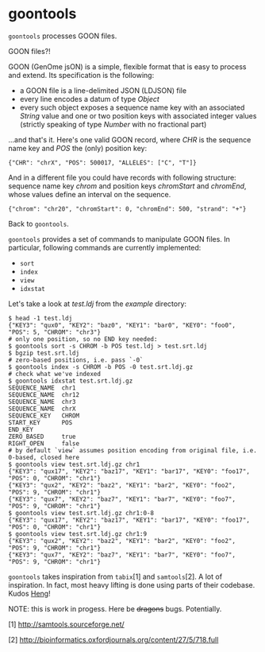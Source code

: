 goontools
=========

`goontools` processes GOON files.

GOON files?!

GOON (GenOme jsON) is a simple, flexible format that is easy to process and extend.
Its specification is the following:

* a GOON file is a line-delimited JSON (LDJSON) file
* every line encodes a datum of type *Object*
* every such object exposes a sequence name key with an associated *String* value
  and one or two position keys with associated integer values
  (strictly speaking of type *Number* with no fractional part)

...and that's it. Here's one valid GOON record, where *CHR* is the
sequence name key and *POS* the (only) position key:

~~~
{"CHR": "chrX", "POS": 500017, "ALLELES": ["C", "T"]}
~~~

And in a different file you could have records with following
structure: sequence name key *chrom*  and position keys
*chromStart* and *chromEnd*, whose values define an interval on the sequence.

~~~
{"chrom": "chr20", "chromStart": 0, "chromEnd": 500, "strand": "+"}
~~~

Back to `goontools`.

`goontools` provides a set of commands to manipulate GOON files.
In particular, following commands are currently implemented:

* `sort`
* `index`
* `view`
* `idxstat`

Let's take a look at *test.ldj* from the *example* directory:

~~~
$ head -1 test.ldj
{"KEY3": "qux0", "KEY2": "baz0", "KEY1": "bar0", "KEY0": "foo0", "POS": 5, "CHROM": "chr3"}
# only one position, so no END key needed:
$ goontools sort -s CHROM -b POS test.ldj > test.srt.ldj
$ bgzip test.srt.ldj
# zero-based positions, i.e. pass `-0`
$ goontools index -s CHROM -b POS -0 test.srt.ldj.gz
# check what we've indexed
$ goontools idxstat test.srt.ldj.gz
SEQUENCE_NAME  chr1
SEQUENCE_NAME  chr12
SEQUENCE_NAME  chr3
SEQUENCE_NAME  chrX
SEQUENCE_KEY   CHROM
START_KEY      POS
END_KEY
ZERO_BASED     true
RIGHT_OPEN     false
# by default `view` assumes position encoding from original file, i.e. 0-based, closed here
$ goontools view test.srt.ldj.gz chr1
{"KEY3": "qux17", "KEY2": "baz17", "KEY1": "bar17", "KEY0": "foo17", "POS": 0, "CHROM": "chr1"}
{"KEY3": "qux2", "KEY2": "baz2", "KEY1": "bar2", "KEY0": "foo2", "POS": 9, "CHROM": "chr1"}
{"KEY3": "qux7", "KEY2": "baz7", "KEY1": "bar7", "KEY0": "foo7", "POS": 9, "CHROM": "chr1"}
$ goontools view test.srt.ldj.gz chr1:0-8
{"KEY3": "qux17", "KEY2": "baz17", "KEY1": "bar17", "KEY0": "foo17", "POS": 0, "CHROM": "chr1"}
$ goontools view test.srt.ldj.gz chr1:9
{"KEY3": "qux2", "KEY2": "baz2", "KEY1": "bar2", "KEY0": "foo2", "POS": 9, "CHROM": "chr1"}
{"KEY3": "qux7", "KEY2": "baz7", "KEY1": "bar7", "KEY0": "foo7", "POS": 9, "CHROM": "chr1"}
~~~

`goontools` takes inspiration from `tabix`[1] and `samtools`[2].
A lot of inspiration. In fact, most heavy lifting is
done using parts of their codebase.
Kudos [Heng](http://en.wikipedia.org/wiki/Heng_Li)!

NOTE: this is work in progess. Here be <del>dragons</del> bugs. Potentially.

[1] http://samtools.sourceforge.net/

[2] http://bioinformatics.oxfordjournals.org/content/27/5/718.full

